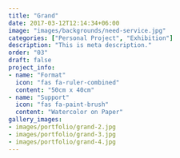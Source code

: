 ```yaml
---
title: "Grand"
date: 2017-03-12T12:14:34+06:00
image: "images/backgrounds/need-service.jpg"
categories: ["Personal Project", "Exhibition"]
description: "This is meta description."
order: "03"
draft: false
project_info:
- name: "Format"
  icon: "fas fa-ruler-combined"
  content: "50cm x 40cm"
- name: "Support"
  icon: "fas fa-paint-brush"
  content: "Watercolor on Paper"
gallery_images:
- images/portfolio/grand-2.jpg
- images/portfolio/grand-3.jpg
- images/portfolio/grand-4.jpg
---
```

